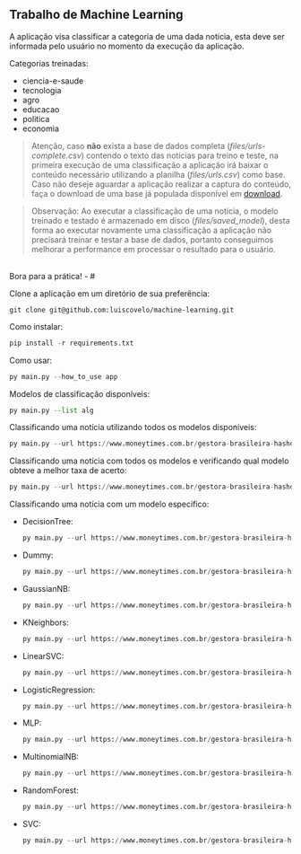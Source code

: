 Trabalho de Machine Learning
-
A aplicação visa classificar a categoria de uma dada noticia, esta deve ser informada pelo usuário no momento da execução da aplicação.

Categorias treinadas:
* ciencia-e-saude
* tecnologia
* agro
* educacao
* politica
* economia

> Atenção, caso <b>não</b> exista a base de dados completa (*files/urls-complete.csv*) contendo o texto das notícias para treino e teste, na primeira execução de uma classificação a aplicação irá baixar o conteúdo necessário utilizando a planilha (*files/urls.csv*) como base. Caso não deseje aguardar a aplicação realizar a captura do conteúdo, faça o download de uma base já populada disponível em [download](https://drive.google.com/file/d/1Y6XbU9yOV6m70xXA2WuGSwSPaes3zoNY/view?usp=sharing "Download da planilha ja populada para classificação.").

> Observação: Ao executar a classificação de uma notícia, o modelo treinado e testado é armazenado em disco (*files/saved_model*), desta forma ao executar novamente uma classificação a aplicação não precisará treinar e testar a base de dados, portanto conseguimos melhorar a performance em processar o resultado para o usuário.

<br>
Bora para a prática!
-
#

Clone a aplicação em um diretório de sua preferência:
```
git clone git@github.com:luiscovelo/machine-learning.git
```

Como instalar:

```python
pip install -r requirements.txt
```

Como usar:

```python
py main.py --how_to_use app 
```

Modelos de classificação disponíveis:

```python
py main.py --list alg 
```

Classificando uma notícia utilizando todos os modelos disponíveis:

```python
py main.py --url https://www.moneytimes.com.br/gestora-brasileira-hashdex-divulga-cronograma-para-seu-etf-de-bitcoin/ --model all
```

Classificando uma notícia com todos os modelos e verificando qual modelo obteve a melhor taxa de acerto:

```python
py main.py --url https://www.moneytimes.com.br/gestora-brasileira-hashdex-divulga-cronograma-para-seu-etf-de-bitcoin/ --model best
```

Classificando uma notícia com um modelo específico:
* DecisionTree:

    ```python
    py main.py --url https://www.moneytimes.com.br/gestora-brasileira-hashdex-divulga-cronograma-para-seu-etf-de-bitcoin/ --model DecisionTreeClassifier
    ```
* Dummy:

    ```python
    py main.py --url https://www.moneytimes.com.br/gestora-brasileira-hashdex-divulga-cronograma-para-seu-etf-de-bitcoin/ --model DummyClassifier
    ```
* GaussianNB:

    ```python
    py main.py --url https://www.moneytimes.com.br/gestora-brasileira-hashdex-divulga-cronograma-para-seu-etf-de-bitcoin/ --model GaussianNB
    ```

* KNeighbors:

    ```python
    py main.py --url https://www.moneytimes.com.br/gestora-brasileira-hashdex-divulga-cronograma-para-seu-etf-de-bitcoin/ --model KNeighborsClassifier
    ```

* LinearSVC:

    ```python
    py main.py --url https://www.moneytimes.com.br/gestora-brasileira-hashdex-divulga-cronograma-para-seu-etf-de-bitcoin/ --model LinearSVC
    ```

* LogisticRegression:

    ```python
    py main.py --url https://www.moneytimes.com.br/gestora-brasileira-hashdex-divulga-cronograma-para-seu-etf-de-bitcoin/ --model LogisticRegression
    ```

* MLP:

    ```python
    py main.py --url https://www.moneytimes.com.br/gestora-brasileira-hashdex-divulga-cronograma-para-seu-etf-de-bitcoin/ --model MLPClassifier
    ```

* MultinomialNB:

    ```python
    py main.py --url https://www.moneytimes.com.br/gestora-brasileira-hashdex-divulga-cronograma-para-seu-etf-de-bitcoin/ --model MultinomialNB
    ```

* RandomForest:

    ```python
    py main.py --url https://www.moneytimes.com.br/gestora-brasileira-hashdex-divulga-cronograma-para-seu-etf-de-bitcoin/ --model RandomForestClassifier
    ```

* SVC:

    ```python
    py main.py --url https://www.moneytimes.com.br/gestora-brasileira-hashdex-divulga-cronograma-para-seu-etf-de-bitcoin/ --model SVC
    ```